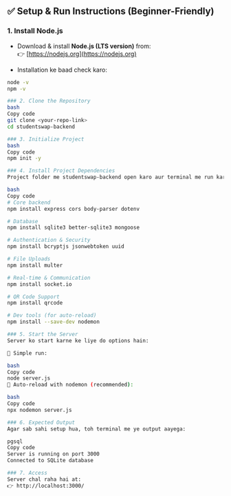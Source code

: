 ## ✅ Setup & Run Instructions (Beginner-Friendly)

### 1. Install Node.js
* Download & install **Node.js (LTS version)** from:  
  👉 [https://nodejs.org](https://nodejs.org)  

* Installation ke baad check karo:  
```bash
node -v
npm -v

### 2. Clone the Repository
bash
Copy code
git clone <your-repo-link>
cd studentswap-backend

### 3. Initialize Project
bash
Copy code
npm init -y

### 4. Install Project Dependencies
Project folder me studentswap-backend open karo aur terminal me run karo:

bash
Copy code
# Core backend
npm install express cors body-parser dotenv

# Database
npm install sqlite3 better-sqlite3 mongoose

# Authentication & Security
npm install bcryptjs jsonwebtoken uuid

# File Uploads
npm install multer

# Real-time & Communication
npm install socket.io

# QR Code Support
npm install qrcode

# Dev tools (for auto-reload)
npm install --save-dev nodemon

### 5. Start the Server
Server ko start karne ke liye do options hain:

🔹 Simple run:

bash
Copy code
node server.js
🔹 Auto-reload with nodemon (recommended):

bash
Copy code
npx nodemon server.js

### 6. Expected Output
Agar sab sahi setup hua, toh terminal me ye output aayega:

pgsql
Copy code
Server is running on port 3000
Connected to SQLite database

### 7. Access
Server chal raha hai at:
👉 http://localhost:3000/
